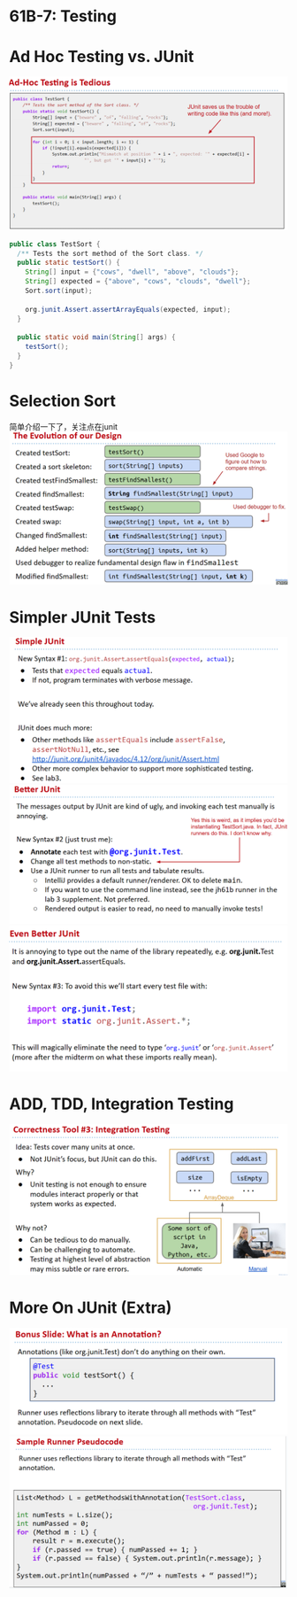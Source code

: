 # 61B-7: Testing


# Ad Hoc Testing vs. JUnit
![](image.png)
```java
public class TestSort {
  /** Tests the sort method of the Sort class. */  
  public static testSort() {
    String[] input = {"cows", "dwell", "above", "clouds"};
    String[] expected = {"above", "cows", "clouds", "dwell"};
    Sort.sort(input);
 
    org.junit.Assert.assertArrayEquals(expected, input);
  }
 
  public static void main(String[] args) {
    testSort();
  }
}
```

# Selection Sort
简单介绍一下了，关注点在junit
![alt text](image-1.png)

# Simpler JUnit Tests 
![](image-2.png)
![alt text](image-3.png)
![alt text](image-4.png)
# ADD, TDD, Integration Testing
![alt text](image-5.png)

# More On JUnit (Extra)
![alt text](image-6.png)
![alt text](image-7.png)
